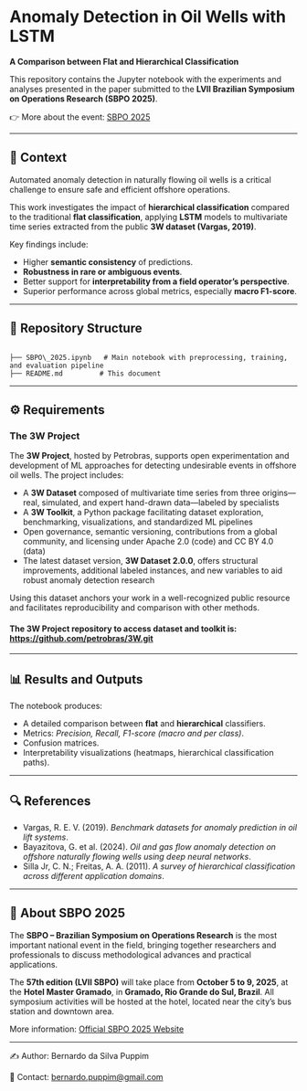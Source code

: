 # Anomaly Detection in Oil Wells with LSTM  
**A Comparison between Flat and Hierarchical Classification**

This repository contains the Jupyter notebook with the experiments and analyses presented in the paper submitted to the **LVII Brazilian Symposium on Operations Research (SBPO 2025)**.  

👉 More about the event: [SBPO 2025](https://eventos.galoa.com.br/sbpo-2025/page/5407-home?lang=en)

---

## 📌 Context
Automated anomaly detection in naturally flowing oil wells is a critical challenge to ensure safe and efficient offshore operations.  

This work investigates the impact of **hierarchical classification** compared to the traditional **flat classification**, applying **LSTM** models to multivariate time series extracted from the public **3W dataset (Vargas, 2019)**.  

Key findings include:  
- Higher **semantic consistency** of predictions.  
- **Robustness in rare or ambiguous events**.  
- Better support for **interpretability from a field operator’s perspective**.  
- Superior performance across global metrics, especially **macro F1-score**.  

---

## 📂 Repository Structure
```

├── SBPO\_2025.ipynb   # Main notebook with preprocessing, training, and evaluation pipeline
├── README.md         # This document

````

---

## ⚙️ Requirements

###  The 3W Project
The **3W Project**, hosted by Petrobras, supports open experimentation and development of ML approaches for detecting undesirable events in offshore oil wells. The project includes:

- A **3W Dataset** composed of multivariate time series from three origins—real, simulated, and expert hand-drawn data—labeled by specialists  
- A **3W Toolkit**, a Python package facilitating dataset exploration, benchmarking, visualizations, and standardized ML pipelines  
- Open governance, semantic versioning, contributions from a global community, and licensing under Apache 2.0 (code) and CC BY 4.0 (data)  
- The latest dataset version, **3W Dataset 2.0.0**, offers structural improvements, additional labeled instances, and new variables to aid robust anomaly detection research 

Using this dataset anchors your work in a well-recognized public resource and facilitates reproducibility and comparison with other methods.

#### The 3W Project repository to access dataset and toolkit is: https://github.com/petrobras/3W.git

---

## 📊 Results and Outputs

The notebook produces:

* A detailed comparison between **flat** and **hierarchical** classifiers.
* Metrics: *Precision, Recall, F1-score (macro and per class)*.
* Confusion matrices.
* Interpretability visualizations (heatmaps, hierarchical classification paths).

---

## 🔍 References

* Vargas, R. E. V. (2019). *Benchmark datasets for anomaly prediction in oil lift systems*.
* Bayazitova, G. et al. (2024). *Oil and gas flow anomaly detection on offshore naturally flowing wells using deep neural networks*.
* Silla Jr, C. N.; Freitas, A. A. (2011). *A survey of hierarchical classification across different application domains*.

---

## 📢 About SBPO 2025

The **SBPO – Brazilian Symposium on Operations Research** is the most important national event in the field, bringing together researchers and professionals to discuss methodological advances and practical applications.

The **57th edition (LVII SBPO)** will take place from **October 5 to 9, 2025**, at the **Hotel Master Gramado**, in **Gramado, Rio Grande do Sul, Brazil**. All symposium activities will be hosted at the hotel, located near the city’s bus station and downtown area.

More information: [Official SBPO 2025 Website](https://eventos.galoa.com.br/sbpo-2025/page/5407-home?lang=en)

---

✍️ Author: Bernardo da Silva Puppim

📧 Contact: bernardo.puppim@gmail.com

